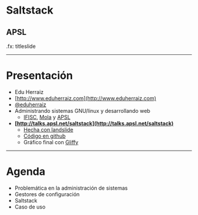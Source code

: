 
# Saltstack
## APSL

.fx: titleslide

---

# Presentación

* Edu Herraiz
* [http://www.eduherraiz.com](http://www.eduherraiz.com)
* [@eduherraiz](https://twitter.com/eduherraiz)
* Administrando sistemas GNU/linux y desarrollando web
    * [IFISC](http://ifisc.uib-csic.es), [Mola](http://www.mola.com) y [APSL](http://apsl.net)
* **[http://talks.apsl.net/saltstack](http://talks.apsl.net/saltstack)**
    * [Hecha con landslide](https://github.com/adamzap/landslide)
    * [Código en github](https://github.com/eduherraiz/saltstack_talk)
    * Gráfico final con [Gliffy](https://www.gliffy.com)
---

# Agenda

* Problemática en la administración de sistemas
* Gestores de configuración
* Saltstack
* Caso de uso
